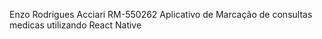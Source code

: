 Enzo Rodrigues Acciari RM-550262 
Aplicativo de Marcação de consultas medicas utilizando React Native
